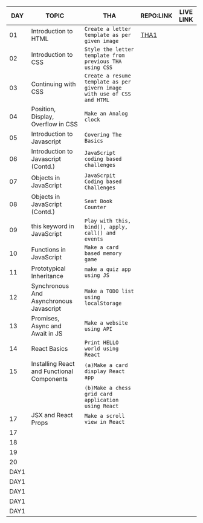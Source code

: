 | DAY  	| TOPIC                                      	| THA                                                                         	| REPO:LINK                                                     	| LIVE LINK 	|
|------	|--------------------------------------------	|-----------------------------------------------------------------------------	|---------------------------------------------------------------	|-----------	|
|  01  	| Introduction to HTML                       	| ```Create a letter template as per given image```                           	| [THA1](https://github.com/bardrock01/Devsnest/tree/main/THA1) 	|           	|
|  02  	| Introduction to CSS                        	| ```Style the letter template from previous THA using CSS```                 	|                                                               	|           	|
|  03  	| Continuing with CSS                        	| ```Create a resume template as per givern image with use of CSS and HTML``` 	|                                                               	|           	|
|  04  	| Position, Display, Overflow in CSS         	| ```Make an Analog clock```                                                  	|                                                               	|           	|
|  05  	| Introduction to Javascript                 	| ```Covering The Basics```                                                   	|                                                               	|           	|
|  06  	| Introduction to Javascript (Contd.)        	| ```JavaScript coding based challenges```                                    	|                                                               	|           	|
|  07  	| Objects in JavaScript                      	| ```JavaScrpit Coding based Challenges```                                    	|                                                               	|           	|
|  08  	| Objects in JavaScript (Contd.)             	| ```Seat Book Counter```                                                     	|                                                               	|           	|
|  09  	| this keyword in JavaScript                 	| ```Play with this, bind(), apply, call() and events```                      	|                                                               	|           	|
|  10  	| Functions in JavaScript                    	| ```Make a card based memory game```                                         	|                                                               	|           	|
|  11  	| Prototypical Inheritance                   	| ```make a quiz app using JS```                                              	|                                                               	|           	|
|  12  	| Synchronous And Asynchronous Javascript    	| ```Make a TODO list using localStorage```                                   	|                                                               	|           	|
|  13  	| Promises, Async and Await in JS            	| ```Make a website using API```                                              	|                                                               	|           	|
|  14  	| React Basics                               	| ```Print HELLO world using React```                                         	|                                                               	|           	|
|  15  	| Installing React and Functional Components 	| ```(a)Make a card display React app```                                      	|                                                               	|           	|
|      	|                                            	| ```(b)Make a chess grid card application using React```                     	|                                                               	|           	|
|  17  	| JSX and React Props                        	| ```Make a scroll view in React```                                           	|                                                               	|           	|
| 17   	|                                            	|                                                                             	|                                                               	|           	|
| 18   	|                                            	|                                                                             	|                                                               	|           	|
| 19   	|                                            	|                                                                             	|                                                               	|           	|
| 20   	|                                            	|                                                                             	|                                                               	|           	|
| DAY1 	|                                            	|                                                                             	|                                                               	|           	|
| DAY1 	|                                            	|                                                                             	|                                                               	|           	|
| DAY1 	|                                            	|                                                                             	|                                                               	|           	|
| DAY1 	|                                            	|                                                                             	|                                                               	|           	|
| DAY1 	|                                            	|                                                                             	|                                                               	|           	|